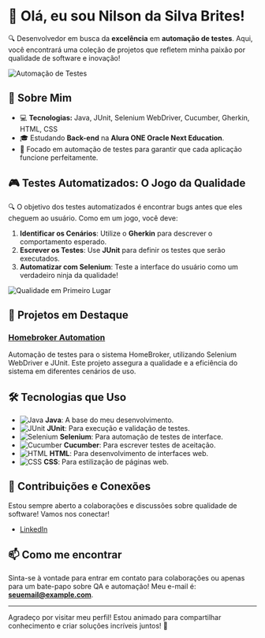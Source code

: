# 👋 Olá, eu sou Nilson da Silva Brites!

🔍 Desenvolvedor em busca da **excelência** em **automação de testes**. Aqui, você encontrará uma coleção de projetos que refletem minha paixão por qualidade de software e inovação!

![Automação de Testes](https://media.giphy.com/media/hvQ5gUQmB0BzC/giphy.gif)

## 🌱 Sobre Mim

- 💻 **Tecnologias:** Java, JUnit, Selenium WebDriver, Cucumber, Gherkin, HTML, CSS
- 🎓 Estudando **Back-end** na **Alura ONE Oracle Next Education**.
- 🚀 Focado em automação de testes para garantir que cada aplicação funcione perfeitamente.

## 🎮 Testes Automatizados: O Jogo da Qualidade

🔍 O objetivo dos testes automatizados é encontrar bugs antes que eles cheguem ao usuário. Como em um jogo, você deve:

1. **Identificar os Cenários**: Utilize o **Gherkin** para descrever o comportamento esperado.
2. **Escrever os Testes**: Use **JUnit** para definir os testes que serão executados.
3. **Automatizar com Selenium**: Teste a interface do usuário como um verdadeiro ninja da qualidade!

![Qualidade em Primeiro Lugar](https://media.giphy.com/media/l0Hly1J6Fn5YXZV3e/giphy.gif)

## 🚀 Projetos em Destaque

### [Homebroker Automation](https://github.com/nilrd/homebroker-automation)
Automação de testes para o sistema HomeBroker, utilizando Selenium WebDriver e JUnit. Este projeto assegura a qualidade e a eficiência do sistema em diferentes cenários de uso.

## 🛠 Tecnologias que Uso

- ![Java](https://img.icons8.com/color/48/000000/java-coffee-cup-logo.png) **Java**: A base do meu desenvolvimento.
- ![JUnit](https://img.icons8.com/color/48/000000/junit.png) **JUnit**: Para execução e validação de testes.
- ![Selenium](https://img.icons8.com/color/48/000000/selenium.png) **Selenium**: Para automação de testes de interface.
- ![Cucumber](https://img.icons8.com/color/48/000000/cucumber.png) **Cucumber**: Para escrever testes de aceitação.
- ![HTML](https://img.icons8.com/color/48/000000/html-5.png) **HTML**: Para desenvolvimento de interfaces web.
- ![CSS](https://img.icons8.com/color/48/000000/css3.png) **CSS**: Para estilização de páginas web.

## 🤝 Contribuições e Conexões

Estou sempre aberto a colaborações e discussões sobre qualidade de software! Vamos nos conectar!

- [LinkedIn](https://www.linkedin.com/in/nilsondasilvabrites)

## 📫 Como me encontrar

Sinta-se à vontade para entrar em contato para colaborações ou apenas para um bate-papo sobre QA e automação! Meu e-mail é: **seuemail@example.com**.

---

Agradeço por visitar meu perfil! Estou animado para compartilhar conhecimento e criar soluções incríveis juntos! 🚀
